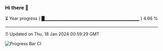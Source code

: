 ### Hi there 👋

⏳ Year progress { █▁▁▁▁▁▁▁▁▁▁▁▁▁▁▁▁▁▁▁▁▁▁▁▁▁▁▁▁▁ } 4.66 %

---

⏰ Updated on Thu, 18 Jan 2024 00:59:29 GMT

![Progress Bar CI](https://github.com/JuvenileQ/Progress-Bar-CI/workflows/main/badge.svg)
